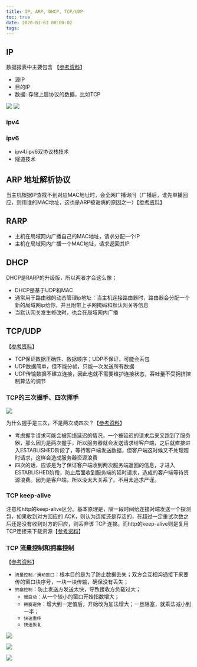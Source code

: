 ```yaml
---
title: IP, ARP, DHCP, TCP/UDP
toc: true
date: 2020-03-03 00:00:02
tags:
---
```


## IP
数据报表中主要包含 【[参考资料](https://www.kancloud.cn/lifei6671/tcp-ip/139886)】
* 源IP
* 目的IP
* 数据: 存储上层协议的数据，比如TCP

![](/img/Snip20200304_7.png)
![](/img/Snip20200304_8.png)

### ipv4
### ipv6
* ipv4/ipv6双协议栈技术
* 隧道技术


## ARP 地址解析协议
当主机根据IP查找不到对应MAC地址时，会全网广播询问（广播后，谁先单播回应，则用谁的MAC地址，这也是ARP被诟病的原因之一）【[参考资料](https://zhuanlan.zhihu.com/p/28771785)】

## RARP
* 主机在局域网内广播自己的MAC地址，请求分配一个IP
* 主机在局域网内广播一个MAC地址，请求返回其IP

## DHCP
DHCP是RARP的升级版，所以两者才会这么像；
* DHCP是基于UDP和MAC
* 通常用于路由器的动态管理ip地址：当主机连接路由器时，路由器会分配一个新的局域网ip给你，并且附带上子网掩码和默认网关等信息
* 当默认网关发生修改时，也会在局域网内广播


## TCP/UDP
【[参考资料](https://zhuanlan.zhihu.com/p/24860273)】
* TCP保证数据正确性、数据顺序；UDP不保证，可能会丢包
* UDP数据简单，但不能分帧，只能一次发送所有数据
* UDP传输数据不建立连接，因此也就不需要维护连接状态，吞吐量不受拥挤控制算法的调节

### TCP的三次握手、四次挥手
![](/img/Snip20200304_10.png)

为什么握手是三次，不是两次或四次？【[参考资料](https://github.com/jawil/blog/issues/14)】
* 考虑握手请求可能会被网络延迟的情况，一个被延迟的请求后来又跑到了服务器，那么因为是两次握手，所以服务器就会发送请求给客户端，之后就直接进入ESTABLISHED阶段了，等待客户端发送数据，但客户端这时候又不处理超时请求，这样会造成服务器资源浪费
* 四次的话，应该是为了保证客户端收到两次服务端返回的信息，才进入ESTABLISHED阶段，防止后面收到服务端的延时请求，造成的客户端等待资源浪费。因为是客户端，所以没太大关系了。不用太追求严谨。

### TCP keep-alive
注意和http的keep-alive区分。基本原理是，隔一段时间给连接对端发送一个探测包，如果收到对方回应的 ACK，则认为连接还是存活的，在超过一定重试次数之后还是没有收到对方的回应，则丢弃该 TCP 连接。而http的keep-alive则是复用TCP连接来下载资源【[参考资料](https://stackoverflow.com/questions/9334401/http-keep-alive-and-tcp-keep-alive)】


### TCP 流量控制和拥塞控制
【[参考资料](https://zhuanlan.zhihu.com/p/37379780)】
* `流量控制／滑动窗口`：根本目的是为了防止数据丢失；双方会互相沟通接下来要传的窗口块序号，一块一块传输，确保没有丢失；
* `拥塞控制`：防止发送方发送太快，导致接收方负载过大；
  * `慢启动`：从一个较小的窗口开始指数增大；
  * `拥塞避免`：增大到一定值后，开始改为加法增大；一旦阻塞，就乘法减小到一半；
  * `快速重传`
  * `快速恢复`

![](/img/Snip20200304_11.png)

![](https://pic3.zhimg.com/80/v2-c72fce5494ca8ee12244189430f12cea_720w.jpg)

![](https://pic4.zhimg.com/80/v2-5f4034bc11c3a48a1d1a115f9ee0259b_720w.jpg)
